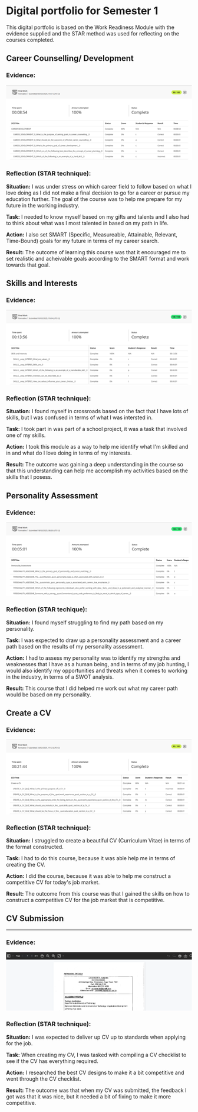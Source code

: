 # Digital portfolio for Semester 1
This digital portfolio is based on the Work Readiness Module with the evidence supplied and the STAR method was used for reflecting on the courses completed.
## Career Counselling/ Development
### Evidence:
![Proof](https://raw.githubusercontent.com/lisazumana03/prp372s-semester1-digitalportfolio/main/screenshots/CareerDevelopmentProof.png)
### Reflection (STAR technique):
**Situation:** I was under stress on which career field to follow based on what I love doing as I did not make a final decision to go for a career or pursue my education further. The goal of the course was to help me prepare for my future in the working industry.

**Task:** I needed to know myself based on my gifts and talents and I also had to think about what was I most talented in based on my path in life. 

**Action:** I also set SMART (Specific, Measureable, Attainable, Relevant, Time-Bound) goals for my future in terms of my career search. 

**Result:** The outcome of learning this course was that it encouraged me to set realistic and acheivable goals according to the SMART format and work towards that goal.
## Skills and Interests
### Evidence:
![Proof](https://raw.githubusercontent.com/lisazumana03/prp372s-semester1-digitalportfolio/main/screenshots/SkillsAndInterestsProof.png)
### Reflection (STAR technique):
**Situation:** I found myself in crossroads based on the fact that I have lots of skills, but I was confused in terms of what I was intersted in. 

**Task:** I took part in was part of a school project, it was a task that involved one of my skills.

**Action:** I took this module as a way to help me identify what I'm skilled and in and what do I love doing in terms of my interests.

**Result:** The outcome was gaining a deep understanding in the course so that this understanding can help me accomplish my activities based on the skills that I posess.
## Personality Assessment
### Evidence:
![Proof](https://raw.githubusercontent.com/lisazumana03/prp372s-semester1-digitalportfolio/main/screenshots/PersonalityAssessmentProof.png)
### Reflection (STAR techique): 
**Situation:** I found myself struggling to find my path based on my personality. 

**Task:** I was expected to draw up a personality assessment and a career path based on the results of my personality assessment. 

**Action:** I had to assess my personality was to identify my strengths and weaknesses that I have as a human being, and in terms of my job hunting, I would also identify my opportunities and threats when it comes to working in the industry, in terms of a SWOT analysis. 

**Result:** This course that I did helped me work out what my career path would be based on my personality.
## Create a CV
### Evidence:
![Proof](https://raw.githubusercontent.com/lisazumana03/prp372s-semester1-digitalportfolio/main/screenshots/CreateACVProof.png)
### Reflection (STAR technique):
**Situation:** I struggled to create a beautiful CV (Curriculum Vitae) in terms of the format constructed.

**Task:** I had to do this course, because it was able help me in terms of creating the CV.

**Action:** I did the course, because it was able to help me construct a competitive CV for today's job market.

**Result:** The outcome from this course was that I gained the skills on how to construct a competitive CV for the job market that is competitive.

## CV Submission
---------------
### Evidence:
![Proof](https://raw.githubusercontent.com/lisazumana03/prp372s-semester1-digitalportfolio/main/screenshots/CVSubmissionProof.png)
### Reflection (STAR technique): 
**Situation:** I was expected to deliver up CV up to standards when applying for the job. 

**Task:** When creating my CV, I was tasked with compiling a CV checklist to see if the CV has everything required.

**Action:** I researched the best CV designs to make it a bit competitive and went through the CV checklist.

**Result:** The outcome was that when my CV was submitted, the feedback I got was that it was nice, but it needed a bit of fixing to make it more competitive.
